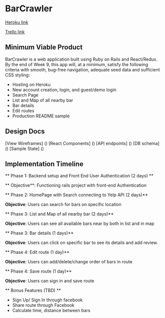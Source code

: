 # BarCrawler

[Heroku link](https://www.heroku.com/)

[Trello link ](https://trello.com/b/OQTveoS9/barcrawler)


## Minimum Viable Product

BarCrawler is a web application built using Ruby on Rails and React/Redux. By the end of Week 9, this app will, at a minimum, satisfy the following criteria with smooth, bug-free navigation, adequate seed data and sufficient CSS styling:

- Hosting on Heroku
- New account creation, login, and guest/demo login
- Search Page
- List and Map of all nearby bar
- Bar details
- Edit routes
- Production README sample


## Design Docs

[View Wireframes] ()
[React Components] ()
[API endpoints] ()
[DB schema] ()
[Sample State] ()

## Implementation Timeline

** Phase 1: Backend setup and Front End User Authentication (2 days) **

** Objective**: Functioning rails project with front-end Authentication

** Phase 2: HomePage with Search connecting to Yelp API  (2 days)**

**Objective**: Users can search for bars on specific location

** Phase 3: List and Map of all nearby bar  (2 days)**

**Objective**: Users can see all available bars near by both in list and in map

** Phase 3: Bar details (1 days)**

**Objective**: Users can click on specific bar to see its details and add review.

** Phase 4: Edit route (1 day)**

**Objective**: Users can add/delete/change order of bars in route

** Phase 4: Save route (1 day)**

**Objective**: Users can sign in and save route

** Bonus Features (TBD) **

- Sign Up/ Sign In through facebook
- Share route through Facebook
- Calculate time, distance between bars
